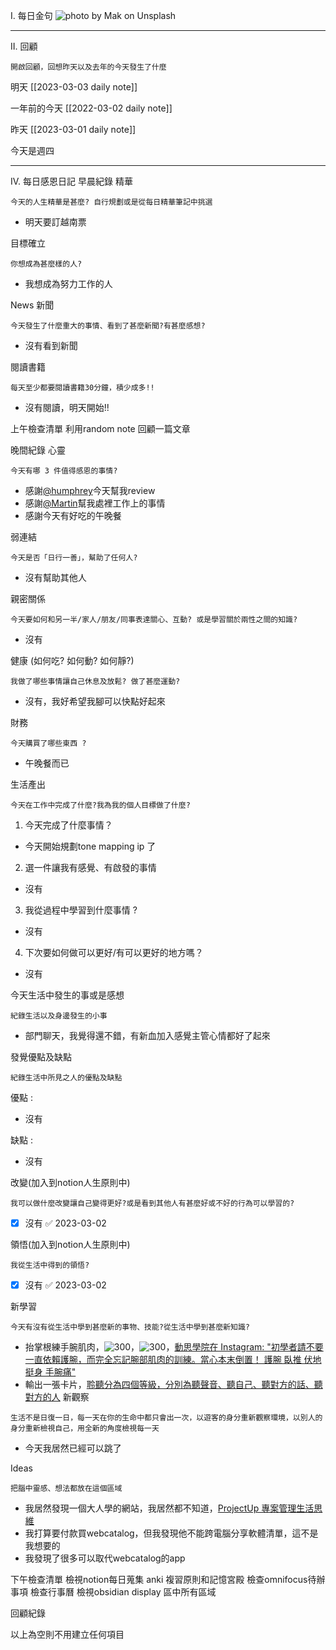  I. 每日金句
![photo by Mak on Unsplash](https://images.unsplash.com/photo-1677032448705-92557fb54c43?crop=entropy&cs=tinysrgb&fm=jpg&ixid=MnwzNjM5Nzd8MHwxfHJhbmRvbXx8fHx8fHx8fDE2Nzc3NjAyMDk&ixlib=rb-4.0.3&q=80&w=1920&h=1080) 

---

 II. 回顧
```note-brown
開啟回顧，回想昨天以及去年的今天發生了什麼
```

 明天
[[2023-03-03 daily note]]

 一年前的今天
[[2022-03-02 daily note]]

 昨天
[[2023-03-01 daily note]] 

今天是週四

---
 IV. 每日感恩日記
 早晨紀錄
 精華
```note-brown
今天的人生精華是甚麼? 自行規劃或是從每日精華筆記中挑選
```
- 明天要訂越南票

 目標確立
```note-brown
你想成為甚麼樣的人?
```
- 我想成為努力工作的人

 News 新聞
```note-brown
今天發生了什麼重大的事情、看到了甚麼新聞?有甚麼感想?
```
- 沒有看到新聞

 閱讀書籍
```note-brown
每天至少都要閱讀書籍30分鐘，積少成多!!
```
- 沒有閱讀，明天開始!!

 上午檢查清單
利用random note 回顧一篇文章

 晚間紀錄
 心靈
```note-brown
今天有哪 3 件值得感恩的事情?
```
- 感謝[@humphrey](@humphrey.md)今天幫我review
- 感謝[@Martin](@Martin.md)幫我處裡工作上的事情
- 感謝今天有好吃的午晚餐

 弱連結
```note-brown
今天是否「日行一善」，幫助了任何人?
```
- 沒有幫助其他人

 親密關係
```note-brown
今天要如何和另一半/家人/朋友/同事表達關心、互動? 或是學習關於兩性之間的知識?
```
- 沒有

 健康 (如何吃? 如何動? 如何靜?)
```note-brown
我做了哪些事情讓自己休息及放鬆? 做了甚麼運動?
```
- 沒有，我好希望我腳可以快點好起來

 財務
```note-brown
今天購買了哪些東西 ?
```
- 午晚餐而已

 生活產出
```note-brown
今天在工作中完成了什麼?我為我的個人目標做了什麼?
```
 1. 今天完成了什麼事情？ 
- 今天開始規劃tone mapping ip 了 

 2. 選一件讓我有感覺、有啟發的事情 
- 沒有

 3. 我從過程中學習到什麼事情 ? 
- 沒有

 4. 下次要如何做可以更好/有可以更好的地方嗎？
- 沒有

 今天生活中發生的事或是感想
```note-brown
紀錄生活以及身邊發生的小事
```
- 部門聊天，我覺得還不錯，有新血加入感覺主管心情都好了起來


 發覺優點及缺點
```note-brown
紀錄生活中所見之人的優點及缺點
```
優點 : 
- 沒有

缺點 : 
- 沒有

 改變(加入到notion人生原則中)
```note-brown
我可以做什麼改變讓自己變得更好?或是看到其他人有甚麼好或不好的行為可以學習的?
```
- [x] 沒有 ✅ 2023-03-02

 領悟(加入到notion人生原則中)
```note-brown
我從生活中得到的領悟?
```
- [x] 沒有 ✅ 2023-03-02

 新學習
```note-brown
今天有沒有從生活中學到甚麼新的事物、技能?從生活中學到甚麼新知識?
```
- 抬掌根練手腕肌肉，![300](Pasted%20image%2020230302203339.png)，![300](Pasted%20image%2020230302203434.png)，[動思學院在 Instagram: "初學者請不要一直依賴護腕，而完全忘記腕部肌肉的訓練。當心本末倒置！ 護腕 臥推 伏地挺身 手腕痛"](https://www.instagram.com/reel/CpIMjHzA8q0/?igshid=NTU1Mzc3ZGM=)
- 輸出一張卡片，[聆聽分為四個等級，分別為聽聲音、聽自己、聽對方的話、聽對方的人](聆聽分為四個等級，分別為聽聲音、聽自己、聽對方的話、聽對方的人.md)
 新觀察
```note-brown
生活不是日復一日，每一天在你的生命中都只會出一次，以遊客的身分重新觀察環境，以別人的身分重新檢視自己，用全新的角度檢視每一天
```
- 今天我居然已經可以跳了

 Ideas
```note-brown
把腦中靈感、想法都放在這個區域
```
- 我居然發現一個大人學的網站，我居然都不知道，[ProjectUp 專案管理生活思維](https://www.projectup.net/)
- 我打算要付款買webcatalog，但我發現他不能跨電腦分享軟體清單，這不是我想要的
- 我發現了很多可以取代webcatalog的app

 下午檢查清單
檢視notion每日蒐集
anki 複習原則和記憶宮殿
檢查omnifocus待辦事項
檢查行事曆
檢視obsidian display 區中所有區域

 回顧紀錄


以上為空則不用建立任何項目



